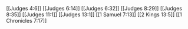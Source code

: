 [[Judges 4:6]]
[[Judges 6:14]]
[[Judges 6:32]]
[[Judges 8:29]]
[[Judges 8:35]]
[[Judges 11:1]]
[[Judges 13:1]]
[[1 Samuel 7:13]]
[[2 Kings 13:5]]
[[1 Chronicles 7:17]]
